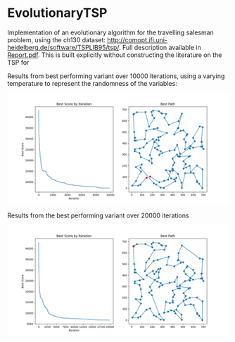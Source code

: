 # EvolutionaryTSP

Implementation of an evolutionary algorithm for the travelling salesman problem, using the ch130 dataset: http://comopt.ifi.uni-heidelberg.de/software/TSPLIB95/tsp/. Full description available in [Report.pdf](./Report.pdf). This is built explicitly without constructing the literature on the TSP for

Results from best performing variant over 10000 iterations, using a varying temperature to represent the randomness of the variables:

![plot](./Results/11-12-2024-temperature.png)

Results from the best performing variant over 20000 iterations

![plot](./Results/11-12-2024-temperature-long.png)
